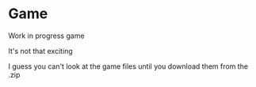# Game
Work in progress game

It's not that exciting

I guess you can't look at the game files until you download them from the .zip

